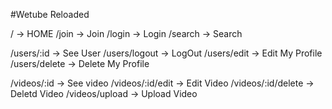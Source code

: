 #Wetube Reloaded

/ -> HOME
/join -> Join
/login -> Login
/search -> Search

/users/:id -> See User
/users/logout -> LogOut
/users/edit -> Edit My Profile
/users/delete -> Delete My Profile

/videos/:id -> See video
/videos/:id/edit -> Edit Video
/videos/:id/delete -> Deletd Video
/videos/upload -> Upload Video
